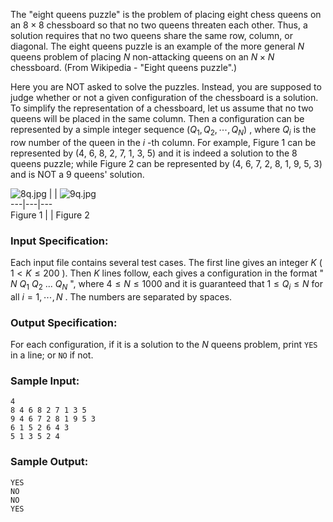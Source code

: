 <!-- Title
N Queens Puzzle (20)
-->
The "eight queens puzzle" is the problem of placing eight chess queens on an
$8\times 8$ chessboard so that no two queens threaten each other. Thus, a
solution requires that no two queens share the same row, column, or diagonal.
The eight queens puzzle is an example of the more general $N$ queens problem
of placing $N$ non-attacking queens on an $N\times N$ chessboard. (From
Wikipedia - "Eight queens puzzle".)

Here you are NOT asked to solve the puzzles. Instead, you are supposed to
judge whether or not a given configuration of the chessboard is a solution. To
simplify the representation of a chessboard, let us assume that no two queens
will be placed in the same column. Then a configuration can be represented by
a simple integer sequence $(Q_1, Q_2, \cdots , Q_N)$ , where $Q_i$ is the row
number of the queen in the $i$ -th column. For example, Figure 1 can be
represented by (4, 6, 8, 2, 7, 1, 3, 5) and it is indeed a solution to the 8
queens puzzle; while Figure 2 can be represented by (4, 6, 7, 2, 8, 1, 9, 5,
3) and is NOT a 9 queens' solution.

![8q.jpg](https://images.ptausercontent.com/7d0443cf-5c19-4494-98a6-0f0f54894eaa.jpg)
|  |
![9q.jpg](https://images.ptausercontent.com/d187e37a-4eb8-4215-8e2c-040a73c5c8d8.jpg)  
---|---|---  
Figure 1 |  | Figure 2  
  
### Input Specification:

Each input file contains several test cases. The first line gives an integer
$K$ ( $1<K\le 200$ ). Then $K$ lines follow, each gives a configuration in the
format " $N$ $Q_1$ $Q_2$ ... $Q_N$ ", where $4\le N\le 1000$ and it is
guaranteed that $1\le Q_i\le N$ for all $i=1, \cdots , N$ . The numbers are
separated by spaces.

### Output Specification:

For each configuration, if it is a solution to the $N$ queens problem, print
`YES` in a line; or `NO` if not.

### Sample Input:

    
    
    4
    8 4 6 8 2 7 1 3 5
    9 4 6 7 2 8 1 9 5 3
    6 1 5 2 6 4 3
    5 1 3 5 2 4
    

### Sample Output:

    
    
    YES
    NO
    NO
    YES
    

